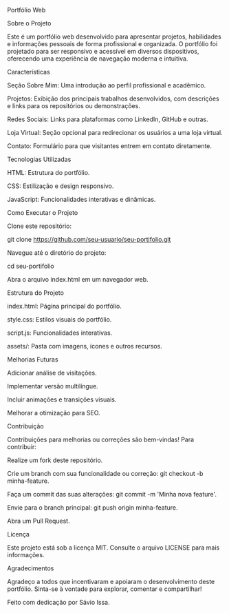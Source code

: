Portfólio Web

Sobre o Projeto

Este é um portfólio web desenvolvido para apresentar projetos, habilidades e informações pessoais de forma profissional e organizada. O portfólio foi projetado para ser responsivo e acessível em diversos dispositivos, oferecendo uma experiência de navegação moderna e intuitiva.

Características

Seção Sobre Mim: Uma introdução ao perfil profissional e acadêmico.

Projetos: Exibição dos principais trabalhos desenvolvidos, com descrições e links para os repositórios ou demonstrações.

Redes Sociais: Links para plataformas como LinkedIn, GitHub e outras.

Loja Virtual: Seção opcional para redirecionar os usuários a uma loja virtual.

Contato: Formulário para que visitantes entrem em contato diretamente.

Tecnologias Utilizadas

HTML: Estrutura do portfólio.

CSS: Estilização e design responsivo.

JavaScript: Funcionalidades interativas e dinâmicas.

Como Executar o Projeto

Clone este repositório:

git clone https://github.com/seu-usuario/seu-portifolio.git

Navegue até o diretório do projeto:

cd seu-portifolio

Abra o arquivo index.html em um navegador web.

Estrutura do Projeto

index.html: Página principal do portfólio.

style.css: Estilos visuais do portfólio.

script.js: Funcionalidades interativas.

assets/: Pasta com imagens, ícones e outros recursos.

Melhorias Futuras

Adicionar análise de visitações.

Implementar versão multilíngue.

Incluir animações e transições visuais.

Melhorar a otimização para SEO.

Contribuição

Contribuições para melhorias ou correções são bem-vindas! Para contribuir:

Realize um fork deste repositório.

Crie um branch com sua funcionalidade ou correção: git checkout -b minha-feature.

Faça um commit das suas alterações: git commit -m 'Minha nova feature'.

Envie para o branch principal: git push origin minha-feature.

Abra um Pull Request.

Licença

Este projeto está sob a licença MIT. Consulte o arquivo LICENSE para mais informações.

Agradecimentos

Agradeço a todos que incentivaram e apoiaram o desenvolvimento deste portfólio. Sinta-se à vontade para explorar, comentar e compartilhar!

Feito com dedicação por Sávio Issa.

